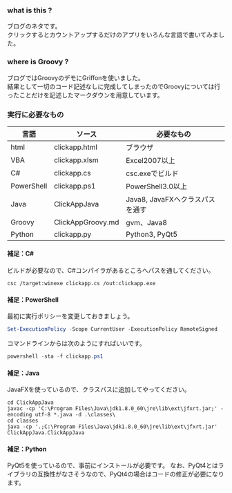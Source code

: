 ### what is this ?

ブログのネタです。  
クリックするとカウントアップするだけのアプリをいろんな言語で書いてみました。

### where is Groovy ?

ブログではGroovyのデモにGriffonを使いました。  
結果として一切のコード記述なしに完成してしまったのでGroovyについては行ったことだけを記述したマークダウンを用意しています。

### 実行に必要なもの

|言語|ソース|必要なもの|
|----|----|----|
|html|clickapp.html|ブラウザ|
|VBA|clickapp.xlsm|Excel2007以上|
|C#|clickapp.cs|csc.exeでビルド|
|PowerShell|clickapp.ps1|PowerShell3.0以上|
|Java|ClickAppJava|Java8, JavaFXへクラスパスを通す|
|Groovy|ClickAppGroovy.md|gvm、Java8|
|Python|clickapp.py|Python3, PyQt5|

#### 補足：C\#

ビルドが必要なので、C#コンパイラがあるところへパスを通してください。

```
csc /target:winexe clickapp.cs /out:clickapp.exe
```

#### 補足：PowerShell

最初に実行ポリシーを変更しておきましょう。

```PowerShell
Set-ExecutionPolicy -Scope CurrentUser -ExecutionPolicy RemoteSigned
```

コマンドラインからは次のようにすればいいです。

```PowerShell
powershell -sta -f clickapp.ps1
```

#### 補足：Java

JavaFXを使っているので、クラスパスに追加してやってください。

```
cd ClickAppJava
javac -cp 'C:\Program Files\Java\jdk1.8.0_60\jre\lib\ext\jfxrt.jar;' -encoding utf-8 *.java -d .\classes\
cd classes
java -cp '.;C:\Program Files\Java\jdk1.8.0_60\jre\lib\ext\jfxrt.jar' ClickAppJava.ClickAppJava
```

#### 補足：Python

PyQt5を使っているので、事前にインストールが必要です。
なお、PyQt4とはライブラリの互換性がなさそうなので、PyQt4の場合はコードの修正が必要になります。
